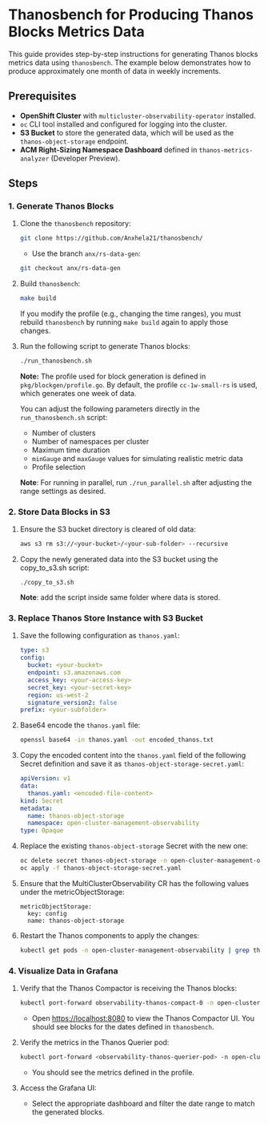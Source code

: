 # Thanosbench for Producing Thanos Blocks Metrics Data

This guide provides step-by-step instructions for generating Thanos blocks metrics data using `thanosbench`. The example below demonstrates how to produce approximately one month of data in weekly increments.

## Prerequisites

- **OpenShift Cluster** with `multicluster-observability-operator` installed.
- `oc` CLI tool installed and configured for logging into the cluster.
- **S3 Bucket** to store the generated data, which will be used as the `thanos-object-storage` endpoint.
- **ACM Right-Sizing Namespace Dashboard** defined in `thanos-metrics-analyzer` (Developer Preview).

## Steps

### 1. Generate Thanos Blocks

1. Clone the `thanosbench` repository:

    ```bash
    git clone https://github.com/Anxhela21/thanosbench/
    ```

    - Use the branch `anx/rs-data-gen`:

    ```bash
    git checkout anx/rs-data-gen
    ```

2. Build `thanosbench`:

    ```bash
    make build
    ```
    If you modify the profile (e.g., changing the time ranges), you must rebuild `thanosbench` by running `make build` again to apply those changes.

3. Run the following script to generate Thanos blocks:

    ```bash
    ./run_thanosbench.sh
    ```

    **Note:** The profile used for block generation is defined in `pkg/blockgen/profile.go`. By default, the profile `cc-1w-small-rs` is used, which generates one week of data. 


    You can adjust the following parameters directly in the `run_thanosbench.sh` script:
    - Number of clusters
    - Number of namespaces per cluster
    - Maximum time duration
    - `minGauge` and `maxGauge` values for simulating realistic metric data
    - Profile selection


    **Note**: For running in parallel, run `./run_parallel.sh` after adjusting the range settings as desired.

### 2. Store Data Blocks in S3

1. Ensure the S3 bucket directory is cleared of old data:

    ```bash
    aws s3 rm s3://<your-bucket>/<your-sub-folder> --recursive
    ```

2. Copy the newly generated data into the S3 bucket using the copy_to_s3.sh script:

    ```
    ./copy_to_s3.sh
    ````
    **Note**: add the script inside same folder where data is stored.

### 3. Replace Thanos Store Instance with S3 Bucket

1. Save the following configuration as `thanos.yaml`:

    ```yaml
    type: s3
    config:
      bucket: <your-bucket>
      endpoint: s3.amazonaws.com
      access_key: <your-access-key>
      secret_key: <your-secret-key>
      region: us-west-2
      signature_version2: false
    prefix: <your-subfolder>
    ```

2. Base64 encode the `thanos.yaml` file:

    ```bash
    openssl base64 -in thanos.yaml -out encoded_thanos.txt
    ```

3. Copy the encoded content into the `thanos.yaml` field of the following Secret definition and save it as `thanos-object-storage-secret.yaml`:

    ```yaml
    apiVersion: v1
    data:
      thanos.yaml: <encoded-file-content>
    kind: Secret
    metadata:
      name: thanos-object-storage
      namespace: open-cluster-management-observability
    type: Opaque
    ```

4. Replace the existing `thanos-object-storage` Secret with the new one:

    ```bash
    oc delete secret thanos-object-storage -n open-cluster-management-observability
    oc apply -f thanos-object-storage-secret.yaml
    ```

5. Ensure that the MultiClusterObservability CR has the following values under the metricObjectStorage:
    ```
    metricObjectStorage:
      key: config
      name: thanos-object-storage
    ```
6. Restart the Thanos components to apply the changes:

    ```bash
    kubectl get pods -n open-cluster-management-observability | grep thanos | awk '{print $1}' | xargs kubectl delete pod -n open-cluster-management-observability
    ```

### 4. Visualize Data in Grafana

1. Verify that the Thanos Compactor is receiving the Thanos blocks:

    ```bash
    kubectl port-forward observability-thanos-compact-0 -n open-cluster-management-observability 8080:10902
    ```

    - Open [https://localhost:8080](https://localhost:8080) to view the Thanos Compactor UI. You should see blocks for the dates defined in `thanosbench`.

2. Verify the metrics in the Thanos Querier pod:

    ```bash
    kubectl port-forward <observability-thanos-querier-pod> -n open-cluster-management-observability 9090:9090
    ```

    - You should see the metrics defined in the profile.

3. Access the Grafana UI:

    - Select the appropriate dashboard and filter the date range to match the generated blocks.
